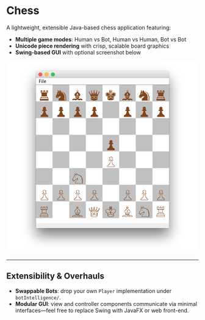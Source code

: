 # Chess

A lightweight, extensible Java-based chess application featuring:

- **Multiple game modes**: Human vs Bot, Human vs Human, Bot vs Bot  
- **Unicode piece rendering** with crisp, scalable board graphics  
- **Swing-based GUI** with optional screenshot below  

![Chess GUI Screenshot](./chess.png)

---

## Extensibility & Overhauls

- **Swappable Bots**: drop your own `Player` implementation under `botIntelligence/`.  
- **Modular GUI**: view and controller components communicate via minimal interfaces—feel free to replace Swing with JavaFX or web front-end.  